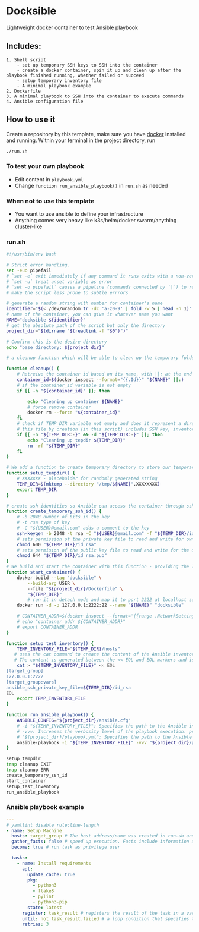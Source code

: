 # Docksible
 Lightweight docker container to test Ansible playbook

## Includes: 
    1. Shell script
        - set up temporary SSH keys to SSH into the container
        - create a docker container, spin it up and clean up after the playbook finished running, whether failed or succeed
        - setup temporary inventory file
        - A minimal playbook example 
    2. Dockerfile
    3. A minimal playbook to SSH into the container to execute commands
    4. Ansible configuration file

## How to use it

Create a repository by this template, make sure you have [docker](https://www.docker.com/get-started/) installed and running. 
Within your terminal in the project directory, run 

```bash
./run.sh
```
### To test your own playbook
- Edit content in `playbook.yml`
- Change `function run_ansible_playbook()` in `run.sh` as needed 

### When not to use this template
- You want to use ansible to define your infrastructure
- Anything comes very heavy like k3s/helm/docker swarm/anything cluster-like


### run.sh
```bash
#!/usr/bin/env bash

# Strict error handling. 
set -euo pipefail
# `set -e` exit immediately if any command it runs exits with a non-zero status (indicating an error). catching errors early and prevents the script from continuing with potentially incorrect or incomplete results.
# `set -u` treat unset variable as error
# `set -o pipefail` causes a pipeline (commands connected by `|`) to return a non-zero status if any commands in the pipeline fails
# make the script less prone to subtle errrors

# generate a random string with number for container's name 
identifier="$(< /dev/urandom tr -dc 'a-z0-9' | fold -w 5 | head -n 1)" ||:
# name of the container, you can give it whatever name you want
NAME="docksible-${identifier}"
# get the absolute path of the script but only the directory
project_dir="$(dirname "$(readlink -f "$0")")"

# Confirm this is the desire directory
echo "base directory: ${project_dir}"

# a cleanup function which will be able to clean up the temporary folder and the container as well.

function cleanup() {
    # Retreive the container id based on its name, with ||: at the end make sure command doesn't exit if there is an error (container doesn't exist etc)
    container_id=$(docker inspect --format="{{.Id}}" "${NAME}" ||:)
    # if the container_id variable is not empty
    if [[ -n "${container_id}" ]]; then

        echo "Cleaning up container ${NAME}"
        # force remove container
        docker rm --force "${container_id}"
    fi
    # check if TEMP_DIR variable not empty and does it represent a directory
    # this file by creation (in this script) includes SSH key, inventory file
    if [[ -n "${TEMP_DIR:-}" && -d "${TEMP_DIR:-}" ]]; then
        echo "Cleaning up tepdir ${TEMP_DIR}"
        rm -rf "${TEMP_DIR}"
    fi
}

# We add a function to create temporary directory to store our temporary assets (like the inventory and the ssh id).
function setup_tempdir() {
    # XXXXXXX - placeholder for randomly generated string
    TEMP_DIR=$(mktemp --directory "/tmp/${NAME}".XXXXXXXX)
    export TEMP_DIR
}

# create ssh identities so Ansible can access the container through ssh. During docker build these will be added inside the container by a COPY step (see above in the Dockerfile).
function create_temporary_ssh_id() {
    # -b 2048 number of bits in the key
    # -t rsa type of key 
    # -C "${USER}@email.com" adds a comment to the key
    ssh-keygen -b 2048 -t rsa -C "${USER}@email.com" -f "${TEMP_DIR}/id_rsa" -N ""
    # sets permission of the private key file to read and write for owner only
    chmod 600 "${TEMP_DIR}/id_rsa"
    # sets permision of the public key file to read and write for the owner and read-only for others
    chmod 644 "${TEMP_DIR}/id_rsa.pub"
}
# We build and start the container with this function - providing the TEMP_DIR as it's context. We figure out the container's address for ssh.
function start_container() {
    docker build --tag "docksible" \
        --build-arg USER \ 
        --file "${project_dir}/Dockerfile" \
        "${TEMP_DIR}"
        # run it in detach mode and map it to port 2222 at localhost so ansible can find it
    docker run -d -p 127.0.0.1:2222:22 --name "${NAME}" "docksible"

    # CONTAINER_ADDR=$(docker inspect --format='{{range .NetworkSettings.Networks}}{{.IPAddress}}{{end}}' "${NAME}")
    # echo "container_addr ${CONTAINER_ADDR}"
    # export CONTAINER_ADDR
}

function setup_test_inventory() {
    TEMP_INVENTORY_FILE="${TEMP_DIR}/hosts"
   # uses the cat command to create the content of the Ansible inventory file. 
   # The content is generated between the << EOL and EOL markers and is written to the file specified by ${TEMP_INVENTORY_FILE}.
    cat > "${TEMP_INVENTORY_FILE}" << EOL
[target_group]
127.0.0.1:2222
[target_group:vars]
ansible_ssh_private_key_file=${TEMP_DIR}/id_rsa
EOL
    export TEMP_INVENTORY_FILE
}

function run_ansible_playbook() {
    ANSIBLE_CONFIG="${project_dir}/ansible.cfg"
    # -i "${TEMP_INVENTORY_FILE}": Specifies the path to the Ansible inventory file. 
    # -vvv: Increases the verbosity level of the playbook execution. prints more detailed information about the playbook run.
    # "${project_dir}/playbook.yml": Specifies the path to the Ansible playbook file (playbook.yml). 
    ansible-playbook -i "${TEMP_INVENTORY_FILE}" -vvv "${project_dir}/playbook.yml"
}

setup_tempdir
trap cleanup EXIT
trap cleanup ERR
create_temporary_ssh_id
start_container
setup_test_inventory
run_ansible_playbook
```


### Ansible playbook example
```yaml
---
# yamllint disable rule:line-length
- name: Setup Machine
  hosts: target_group # The host address/name was created in run.sh and stored in inventory file
  gather_facts: false # speed up execution. Facts include information about the host's operating system, hardware, and other details. 
  become: true # run task as privilege user

  tasks:
    - name: Install requirements
      apt:
        update_cache: true
        pkg:
          - python3
          - flake8
          - pylint
          - python3-pip
        state: latest
      register: task_result # registers the result of the task in a variable named task_result. allow access information about the task outcome later in the playbook.
      until: not task_result.failed # a loop condition that specifies that the task should be retried until the condition not task_result.failed is true. In other words, it will keep retrying the task as long as it fails.
      retries: 3

```